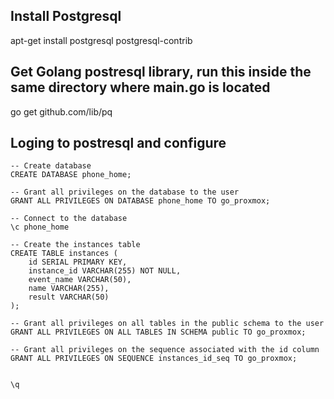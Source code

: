 ## Install Postgresql

apt-get install postgresql postgresql-contrib

## Get Golang postresql library, run this inside the same directory where main.go is located

go get github.com/lib/pq

## Loging to postresql and configure

```
-- Create database
CREATE DATABASE phone_home;

-- Grant all privileges on the database to the user
GRANT ALL PRIVILEGES ON DATABASE phone_home TO go_proxmox;

-- Connect to the database
\c phone_home

-- Create the instances table
CREATE TABLE instances (
    id SERIAL PRIMARY KEY,
    instance_id VARCHAR(255) NOT NULL,
    event_name VARCHAR(50),
    name VARCHAR(255),
    result VARCHAR(50)
);

-- Grant all privileges on all tables in the public schema to the user
GRANT ALL PRIVILEGES ON ALL TABLES IN SCHEMA public TO go_proxmox;

-- Grant all privileges on the sequence associated with the id column
GRANT ALL PRIVILEGES ON SEQUENCE instances_id_seq TO go_proxmox;


\q
```
